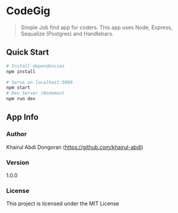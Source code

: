 # CodeGig

> Simple Job find app for coders. This app uses Node, Express, Sequalize (Postgres) and Handlebars.

## Quick Start

``` bash
# Install dependencies
npm install

# Serve on localhost:5000
npm start
# Dev Server (Nodemon)
npm run dev
```

## App Info

### Author

Khairul Abdi Dongoran
(https://github.com/khairul-abdi)

### Version

1.0.0

### License

This project is licensed under the MIT License
